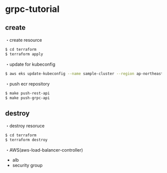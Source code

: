 # grpc-tutorial

## create
・create resource
```sh
$ cd terraform
$ terraform apply
```

・update for kubeconfig
```sh
$ aws eks update-kubeconfig --name sample-cluster --region ap-northeast-1
```

・push ecr repository
```sh
$ make push-rest-api
$ make push-grpc-api
```

## destroy
・destroy resoruce
```sh
$ cd terraform
$ terraform destroy
```

・AWS(aws-load-balancer-controller)
- alb
- security group

